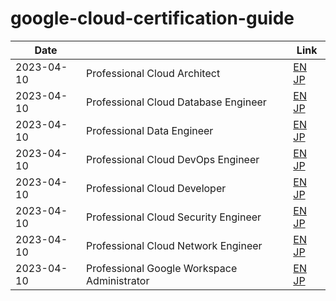 # google-cloud-certification-guide

| Date       |                                             | Link                                                                                                            |
| ---------- | ------------------------------------------- | --------------------------------------------------------------------------------------------------------------- |
| 2023-04-10 | Professional Cloud Architect                | [EN](professional_cloud_architect/en.md) [JP](professional_cloud_architect/jp.md)                               |
| 2023-04-10 | Professional Cloud Database Engineer        | [EN](professional_cloud_database_engineer/en.md) [JP](professional_cloud_database_engineer/jp.md)               |
| 2023-04-10 | Professional Data Engineer                  | [EN](professional_data_engineer/en.md) [JP](professional_data_engineer/jp.md)                                   |
| 2023-04-10 | Professional Cloud DevOps Engineer          | [EN](professional_devops_engineer/en.md) [JP](professional_devops_engineer/jp.md)                               |
| 2023-04-10 | Professional Cloud Developer                | [EN](professional_cloud_developer/en.md) [JP](professional_cloud_developer/jp.md)                               |
| 2023-04-10 | Professional Cloud Security Engineer        | [EN](professional_cloud_security_engineer/en.md) [JP](professional_cloud_security_engineer/jp.md)               |
| 2023-04-10 | Professional Cloud Network Engineer         | [EN](professional_cloud_network_engineer/en.md) [JP](professional_cloud_network_engineer/jp.md)                 |
| 2023-04-10 | Professional Google Workspace Administrator | [EN](professional_google_workspace_administrator/en.md) [JP](professional_google_workspace_administrator/jp.md) |

